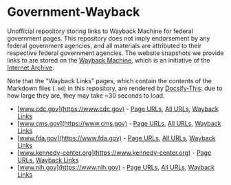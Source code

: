 # Government-Wayback
Unofficial repository storing links to Wayback Machine for federal government pages. This repository does not imply endorsement by any federal government agencies, and all materials are attributed to their respective federal government agencies. The website snapshots we provide links to are stored on the [Wayback Machine](https://web.archive.org/), which is an initiative of the [Internet Archive](https://archive.org/).

Note that the "Wayback Links" pages, which contain the contents of the Markdown files (`.md`) in this repository, are rendered by [Docsify-This](https://docsify-this.net/): due to how large they are, they may take ~30 seconds to load.

* [www.cdc.gov](https://www.cdc.gov) - [Page URLs](www.cdc.gov.txt), [All URLs](www.cdc.gov.all.txt), [Wayback Links](https://docsify-this.net/?basePath=https://raw.githubusercontent.com/Niema-Lab/Government-Wayback/refs/heads/main&homepage=www.cdc.gov.md#/)
* [www.cms.gov](https://www.cms.gov) - [Page URLs](www.cms.gov.txt), [All URLs](www.cms.gov.all.txt), [Wayback Links](https://docsify-this.net/?basePath=https://raw.githubusercontent.com/Niema-Lab/Government-Wayback/refs/heads/main&homepage=www.cms.gov.md#/)
* [www.fda.gov](https://www.fda.gov) - [Page URLs](www.fda.gov.txt), [All URLs](www.fda.gov.all.txt), [Wayback Links](https://docsify-this.net/?basePath=https://raw.githubusercontent.com/Niema-Lab/Government-Wayback/refs/heads/main&homepage=www.fda.gov.md#/)
* [www.kennedy-center.org](https://www.kennedy-center.org) - [Page URLs](www.kennedy-center.org.txt), [Wayback Links](https://docsify-this.net/?basePath=https://raw.githubusercontent.com/Niema-Lab/Government-Wayback/refs/heads/main&homepage=www.kennedy-center.org.md#/)
* [www.nih.gov](https://www.nih.gov) - [Page URLs](www.nih.gov.txt), [All URLs](www.nih.gov.all.txt), [Wayback Links](https://docsify-this.net/?basePath=https://raw.githubusercontent.com/Niema-Lab/Government-Wayback/refs/heads/main&homepage=www.nih.gov.md#/)
